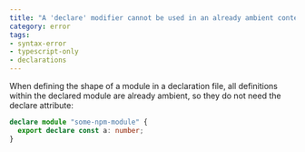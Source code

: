 ```yaml
---
title: "A 'declare' modifier cannot be used in an already ambient context."
category: error
tags:
- syntax-error
- typescript-only
- declarations
---
```


When defining the shape of a module in a declaration file, all definitions
within the declared module are already ambient, so they do not need the declare
attribute:

```ts
declare module "some-npm-module" {
  export declare const a: number;
}
```
